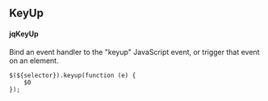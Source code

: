## KeyUp
#### jqKeyUp
Bind an event handler to the "keyup" JavaScript event, or trigger that event on an element.
```
$(${selector}).keyup(function (e) { 
	$0
});
```